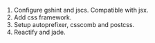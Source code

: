 1. Configure gshint and jscs. Compatible with jsx.
2. Add css framework.
3. Setup autoprefixer, csscomb and postcss.
4. Reactify and jade.
